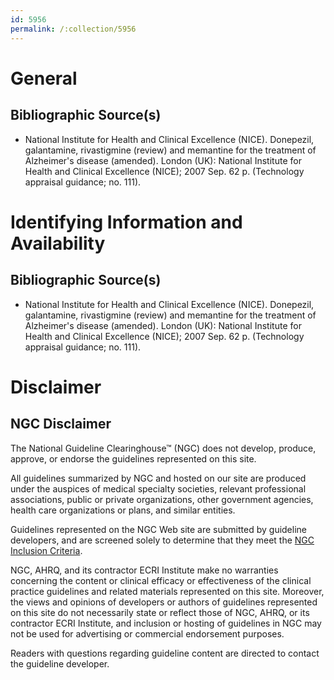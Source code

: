 ```yaml
---
id: 5956
permalink: /:collection/5956
---
```


# General

## Bibliographic Source(s)

- National Institute for Health and Clinical Excellence (NICE). Donepezil, galantamine, rivastigmine (review) and memantine for the treatment of Alzheimer's disease (amended). London (UK): National Institute for Health and Clinical Excellence (NICE); 2007 Sep. 62 p. (Technology appraisal guidance; no. 111).

# Identifying Information and Availability

## Bibliographic Source(s)

- National Institute for Health and Clinical Excellence (NICE). Donepezil, galantamine, rivastigmine (review) and memantine for the treatment of Alzheimer's disease (amended). London (UK): National Institute for Health and Clinical Excellence (NICE); 2007 Sep. 62 p. (Technology appraisal guidance; no. 111).

# Disclaimer

## NGC Disclaimer

The National Guideline Clearinghouse™ (NGC) does not develop, produce, approve, or endorse the guidelines represented on this site.

All guidelines summarized by NGC and hosted on our site are produced under the auspices of medical specialty societies, relevant professional associations, public or private organizations, other government agencies, health care organizations or plans, and similar entities.

Guidelines represented on the NGC Web site are submitted by guideline developers, and are screened solely to determine that they meet the [NGC Inclusion Criteria](/help-and-about/summaries/inclusion-criteria).

NGC, AHRQ, and its contractor ECRI Institute make no warranties concerning the content or clinical efficacy or effectiveness of the clinical practice guidelines and related materials represented on this site. Moreover, the views and opinions of developers or authors of guidelines represented on this site do not necessarily state or reflect those of NGC, AHRQ, or its contractor ECRI Institute, and inclusion or hosting of guidelines in NGC may not be used for advertising or commercial endorsement purposes.

Readers with questions regarding guideline content are directed to contact the guideline developer.

